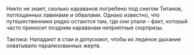 Никто не знает, сколько караванов погребено под снегом Титанов, поглощенных лавинами и обвалами. Однако известно, что путешественники редко остаются там, где они упали - факт, который часто приносит поздним караванам неприятные сюрпризы.

Тактика: Нападают в стаи и допускают, чтобы их ледяное дыхание охватывало парализованных жертв.